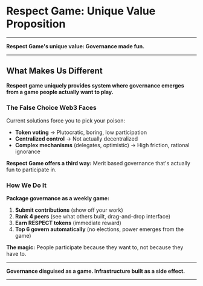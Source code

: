 # Respect Game: Unique Value Proposition

---

**Respect Game's unique value: Governance made fun.**

---

## What Makes Us Different

**Respect game uniquely provides system where governance emerges from a game people actually want to play.**

### The False Choice Web3 Faces

Current solutions force you to pick your poison:

- **Token voting** → Plutocratic, boring, low participation
- **Centralized control** → Not actually decentralized
- **Complex mechanisms** (delegates, optimistic) → High friction, rational ignorance

**Respect Game offers a third way:** Merit based governance that's actually fun to participate in.

### How We Do It

**Package governance as a weekly game:**

1. **Submit contributions** (show off your work)
2. **Rank 4 peers** (see what others built, drag-and-drop interface)
3. **Earn RESPECT tokens** (immediate reward)
4. **Top 6 govern automatically** (no elections, power emerges from the game)


**The magic:** People participate because they want to, not because they have to.

---

**Governance disguised as a game. Infrastructure built as a side effect.**

---

